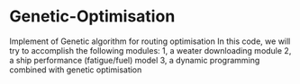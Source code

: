 # Genetic-Optimisation
Implement of Genetic algorithm for routing optimisation
In this code, we will try to accomplish the following modules:
  1, a weater downloading module
  2, a ship performance (fatigue/fuel) model
  3, a dynamic programming combined with genetic optimisation 
